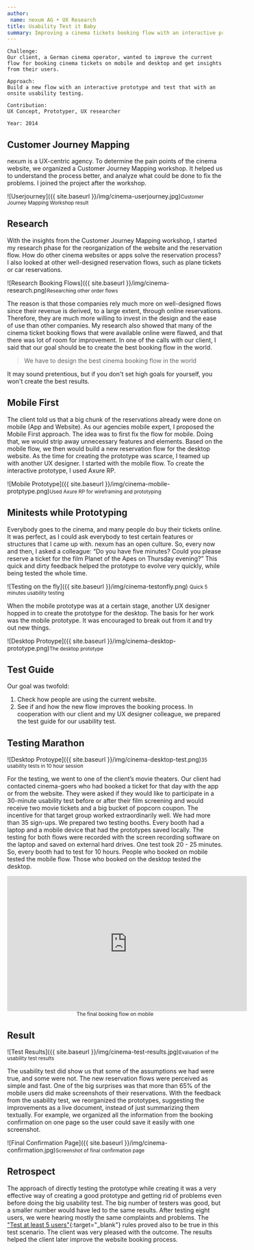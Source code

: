 ```yaml
---
author:
 name: nexum AG • UX Research  
title: Usability Test it Baby
summary: Improving a cinema tickets booking flow with an interactive prototype tested by over 30 participants.
---
```


```
Challenge:
Our client, a German cinema operator, wanted to improve the current flow for booking cinema tickets on mobile and desktop and get insights from their users.

Approach:
Build a new flow with an interactive prototype and test that with an onsite usability testing.

Contribution:
UX Concept, Prototyper, UX researcher

Year: 2014
```


## Customer Journey Mapping
nexum is a UX-centric agency. To determine the pain points of the cinema website, we organized a Customer Journey Mapping workshop. It helped us to understand the process better, and analyze what could be done to fix the problems. I joined the project after the workshop.

![Userjourney]({{ site.baseurl }}/img/cinema-userjourney.jpg)<small>Customer Journey Mapping Workshop result</small>

## Research
With the insights from the Customer Journey Mapping workshop, I started my research phase for the reorganization of the website and the reservation flow. How do other cinema websites or apps solve the reservation process? I also looked at other well-designed reservation flows, such as plane tickets or car reservations. 

![Research Booking Flows]({{ site.baseurl }}/img/cinema-research.png)<small>Researching other order flows</small>

The reason is that those companies rely much more on well-designed flows since their revenue is derived, to a large extent, through online reservations. Therefore, they are much more willing to invest in the design and the ease of use than other companies. My research also showed that many of the cinema ticket booking flows that were available online were flawed, and that there was lot of room for improvement. In one of the calls with our client, I said that our goal should be to create the best booking flow in the world. 

>We have to design the best cinema booking flow in the world

It may sound pretentious, but if you don't set high goals for yourself, you won't create the best results.

## Mobile First
The client told us that a big chunk of the reservations already were done on mobile (App and Website). As our agencies mobile expert, I proposed the Mobile First approach. The idea was to first fix the flow for mobile. Doing that, we would strip away unnecessary features and elements. Based on the mobile flow, we then would build a new reservation flow for the desktop website. As the time for creating the prototype was scarce, I teamed up with another UX designer. I started with the mobile flow. To create the interactive prototype, I used Axure RP.

![Mobile Prototype]({{ site.baseurl }}/img/cinema-mobile-protptype.png)<small>Used Axure RP for wireframing and prototyping</small>

## Minitests while Prototyping
Everybody goes to the cinema, and many people do buy their tickets online. It was perfect, as I could ask everybody to test certain features or structures that I came up with. nexum has an open culture. So, every now and then, I asked a colleague: “Do you have five minutes? Could you please reserve a ticket for the film Planet of the Apes on Thursday evening?” This quick and dirty feedback helped the prototype to evolve very quickly, while being tested the whole time. 

![Testing on the fly]({{ site.baseurl }}/img/cinema-testonfly.png) <small>Quick 5 minutes usability testing</small>

When the mobile prototype was at a certain stage, another UX designer hopped in to create the prototype for the desktop. The basis for her work was the mobile prototype. It was encouraged to break out from it and try out new things.

![Desktop Protoype]({{ site.baseurl }}/img/cinema-desktop-prototype.png)<small>The desktop prototype</small>

## Test Guide
Our goal was twofold:

1. Check how people are using the current website. 
2. See if and how the new flow improves the booking process.
In cooperation with our client and my UX designer colleague, we prepared the test guide for our usability test.


## Testing Marathon

![Desktop Protoype]({{ site.baseurl }}/img/cinema-desktop-test.png)<small>35 usability tests in 10 hour session</small>

For the testing, we went to one of the client’s movie theaters. Our client had contacted cinema-goers who had booked a ticket for that day with the app or from the website. They were asked if they would like to participate in a 30-minute usability test before or after their film screening and would receive two movie tickets and a big bucket of popcorn coupon. The incentive for that target group worked extraordinarily well. We had more than 35 sign-ups. We prepared two testing booths. Every booth had a laptop and a mobile device that had the prototypes saved locally. The testing for both flows were recorded with the screen recording software on the laptop and saved on external hard drives. One test took 20 - 25 minutes. So, every booth had to test for 10 hours. People who booked on mobile tested the mobile flow. Those who booked on the desktop tested the desktop. 

<iframe width="560" height="315" src="https://www.youtube.com/embed/vE32_2yLH5U?rel=0&amp;showinfo=0" frameborder="0" allowfullscreen></iframe>
<small><center>The final booking flow on mobile</center></small>

## Result
![Test Results]({{ site.baseurl }}/img/cinema-test-results.jpg)<small>Evaluation of the usability test results</small>

The usability test did show us that some of the assumptions we had were true, and some were not. The new reservation flows were perceived as simple and fast. One of the big surprises was that more than 65% of the mobile users did make screenshots of their reservations. With the feedback from the usability test, we reorganized the prototypes, suggesting the improvements as a live document, instead of just summarizing them textually. For example, we organized all the information from the booking confirmation on one page so the user could save it easily with one screenshot.

![Final Confirmation Page]({{ site.baseurl }}/img/cinema-confirmation.jpg)<small>Screenshot of final confirmation page</small>

## Retrospect
The approach of directly testing the prototype while creating it was a very effective way of creating a good prototype and getting rid of problems even before doing the big usability test. The big number of testers was good, but a smaller number would have led to the same results. After testing eight users, we were hearing mostly the same complaints and problems. The ["Test at least 5 users"](https://www.nngroup.com/articles/how-many-test-users/){:target="_blank"} rules proved also to be true in this test scenario. The client was very pleased with the outcome. The results helped the client later improve the website booking process.



